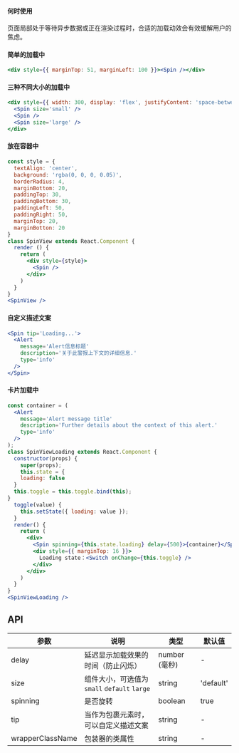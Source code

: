 #### **何时使用**

页面局部处于等待异步数据或正在渲染过程时，合适的加载动效会有效缓解用户的焦虑。

#### **简单的加载中**

```jsx
<div style={{ marginTop: 51, marginLeft: 100 }}><Spin /></div>
```

#### **三种不同大小的加载中**

```jsx
<div style={{ width: 300, display: 'flex', justifyContent: 'space-between', marginTop: 50 }}>
  <Spin size='small' />
  <Spin />
  <Spin size='large' />
</div>
```

#### **放在容器中**

```jsx
const style = {
  textAlign: 'center',
  background: 'rgba(0, 0, 0, 0.05)',
  borderRadius: 4,
  marginBottom: 20,
  paddingTop: 30,
  paddingBottom: 30,
  paddingLeft: 50,
  paddingRight: 50,
  marginTop: 20,
  marginBotton: 20
}
class SpinView extends React.Component {
  render () {
    return (
      <div style={style}>
        <Spin />
      </div>
    )
  }
}
<SpinView />
```

#### **自定义描述文案**

```jsx
<Spin tip='Loading...'>
  <Alert
    message='Alert信息标题'
    description='关于此警报上下文的详细信息.'
    type='info'
  />
</Spin>
```

#### **卡片加载中**

```jsx
const container = (
  <Alert
    message='Alert message title'
    description='Further details about the context of this alert.'
    type='info'
  />
);
class SpinViewLoading extends React.Component {
  constructor(props) {
    super(props);
    this.state = {
    loading: false
  }
  this.toggle = this.toggle.bind(this);
}
  toggle(value) {
    this.setState({ loading: value });
  }
  render() {
    return (
      <div>
        <Spin spinning={this.state.loading} delay={500}>{container}</Spin>
        <div style={{ marginTop: 16 }}>
          Loading state：<Switch onChange={this.toggle} />
        </div>
      </div>
    )
  }
}
<SpinViewLoading />
```

## API

| 参数 | 说明 | 类型 | 默认值 |
| --- | --- | --- | --- |
| delay | 延迟显示加载效果的时间（防止闪烁） | number (毫秒) | - |
| size | 组件大小，可选值为 `small` `default` `large` | string | 'default' |
| spinning | 是否旋转 | boolean | true |
| tip | 当作为包裹元素时，可以自定义描述文案 | string | - |
| wrapperClassName | 包装器的类属性 | string | - |